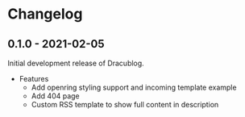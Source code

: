 # Changelog

## 0.1.0 - 2021-02-05

Initial development release of Dracublog.

* Features
	* Add openring styling support and incoming template example
    * Add 404 page
    * Custom RSS template to show full content in description

